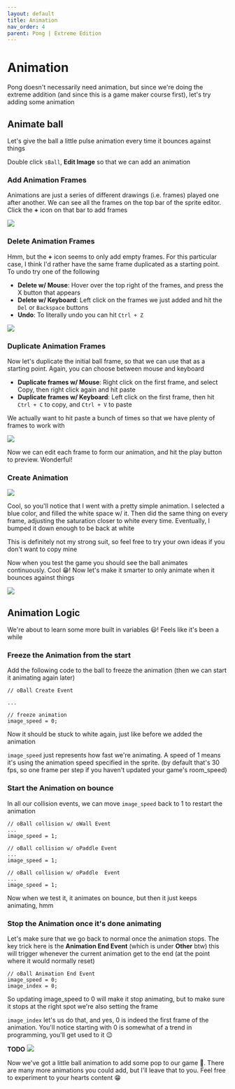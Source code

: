 ```yaml
---
layout: default
title: Animation
nav_order: 4
parent: Pong | Extreme Edition
---
```


# Animation

Pong doesn't necessarily need animation, but since we're doing the extreme addition (and since this is a game maker course first), let's try adding some animation

## Animate ball

Let's give the ball a little pulse animation every time it bounces against things

Double click ``sBall``, **Edit Image** so that we can add an animation

### Add Animation Frames

Animations are just a series of different drawings (i.e. frames) played one after another. We can see all the frames on the top bar of the sprite editor. Click the **+** icon on that bar to add frames

![](../../assets/images/add_animation_frames.gif)

### Delete Animation Frames

Hmm, but the **+** icon seems to only add empty frames. For this particular case, I think I'd rather have the same frame duplicated as a starting point. To undo try one of the following

 * **Delete w/ Mouse**: Hover over the top right of the frames, and press the X button that appears
 * **Delete w/ Keyboard**: Left click on the frames we just added and hit the ``Del`` or ``Backspace`` buttons
 * **Undo**: To literally undo you can hit ``Ctrl + Z``

![](../../assets/images/delete_animation_frames.gif)

### Duplicate Animation Frames

Now let's duplicate the initial ball frame, so that we can use that as a starting point. Again, you can choose between mouse and keyboard

 * **Duplicate frames w/ Mouse**: Right click on the first frame, and select Copy, then right click again and hit paste
 * **Duplicate frames w/ Keyboard**: Left click on the first frame, then hit ``Ctrl + C`` to copy, and ``Ctrl + V`` to paste

 We actually want to hit paste a bunch of times so that we have plenty of frames to work with

![](../../assets/images/copy_paste_animation_frames.gif)

Now we can edit each frame to form our animation, and hit the play button to preview. Wonderful!

### Create Animation

![](../../assets/images/animation_creation.gif)

Cool, so you'll notice that I went with a pretty simple animation. I selected a blue color, and filled the white space w/ it. Then did the same thing on every frame, adjusting the saturation closer to white every time. Eventually, I bumped it down enough to be back at white

This is definitely not my strong suit, so feel free to try your own ideas if you don't want to copy mine

Now when you test the game you should see the ball animates continuously. Cool 😁! Now let's make it smarter to only animate when it bounces against things

![](../../assets/images/animated_gameplay.gif)

## Animation Logic

We're about to learn some more built in variables 😃! Feels like it's been a while

### Freeze the Animation from the start

Add the following code to the ball to freeze the animation (then we can start it animating again later)

```
// oBall Create Event

...

// freeze animation
image_speed = 0;
```

Now it should be stuck to white again, just like before we added the animation

``image_speed`` just represents how fast we're animating. A speed of 1 means it's using the animation speed specified in the sprite. (by default that's 30 fps, so one frame per step if you haven't updated your game's room_speed)

### Start the Animation on bounce

In all our collision events, we can move ``image_speed`` back to 1 to restart the animation

```
// oBall collision w/ oWall Event
...
image_speed = 1;

// oBall collision w/ oPaddle Event
...
image_speed = 1;

// oBall collision w/ oPaddle  Event
...
image_speed = 1;
```

Now when we test it, it animates on bounce, but then it just keeps animating, hmm

### Stop the Animation once it's done animating

Let's make sure that we go back to normal once the animation stops. The key trick here is the **Animation End Event** (which is under **Other** btw) this will trigger whenever the current animation get to the end (at the point where it would normally reset)

```
// oBall Animation End Event
image_speed = 0;
image_index = 0;
```

So updating image_speed to 0 will make it stop animating, but to make sure it stops at the right spot we're also setting the frame

``image_index`` let's us do that, and yes, 0 is indeed the first frame of the animation. You'll notice starting with 0 is somewhat of a trend in programming, you'll get used to it 😉


**TODO**
![](../../assets/images/animate_on_bounce.gif)

Now we've got a little ball animation to add some pop to our game 🍾. There are many more animations you could add, but I'll leave that to you. Feel free to experiment to your hearts content 😁
